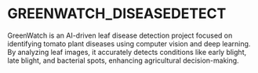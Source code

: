 # GREENWATCH_DISEASEDETECT
GreenWatch is an AI-driven leaf disease detection project focused on identifying tomato plant diseases using computer vision and deep learning. By analyzing leaf images, it accurately detects conditions like early blight, late blight, and bacterial spots, enhancing agricultural decision-making.
